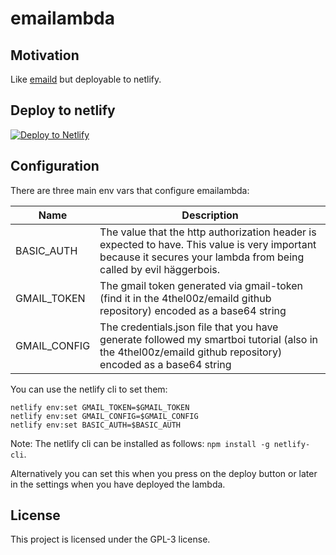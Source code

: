 # emailambda

## Motivation

Like [emaild](https://github.com/4thel00z/emaild) but deployable to netlify.

## Deploy to netlify

<a href="https://app.netlify.com/start/deploy?repository=https://github.com/4thel00z/emailambda">
    <img src="https://www.netlify.com/img/deploy/button.svg" title="Deploy to Netlify">
</a>

## Configuration

There are three main env vars that configure emailambda:

| Name         | Description                                                                                                                                                         |
|--------------|---------------------------------------------------------------------------------------------------------------------------------------------------------------------|
| BASIC_AUTH   | The value that the http authorization header is expected to have. This value is very important because it secures your lambda from being called by evil häggerbois. |
| GMAIL_TOKEN  | The gmail token generated via gmail-token (find it in the 4thel00z/emaild github repository) encoded as a base64 string                                             |
| GMAIL_CONFIG | The credentials.json file that you have generate followed my smartboi tutorial (also in the 4thel00z/emaild github repository) encoded as a base64 string           |

You can use the netlify cli to set them:

```shell
netlify env:set GMAIL_TOKEN=$GMAIL_TOKEN
netlify env:set GMAIL_CONFIG=$GMAIL_CONFIG
netlify env:set BASIC_AUTH=$BASIC_AUTH
```

Note: The netlify cli can be installed as follows: `npm install -g netlify-cli`.

Alternatively you can set this when you press on the deploy button or later in the settings when you have deployed the lambda.

## License

This project is licensed under the GPL-3 license.
